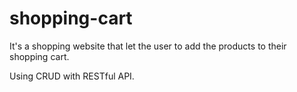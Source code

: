 # shopping-cart
It's a shopping website that let the user to add the products to their shopping cart.

Using CRUD with RESTful API.
